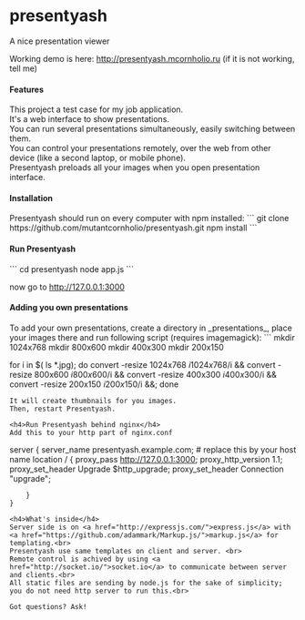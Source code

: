 # presentyash
A nice presentation viewer

Working demo is here: http://presentyash.mcornholio.ru (if it is not working, tell me)

<h4>Features</h4>
This project a test case for my job application. <br>
It's a web interface to show presentations.<br>
You can run several presentations simultaneously, easily switching between them. <br>
You can control your presentations remotely, over the web from other device (like a second laptop, or mobile phone).<br>
Presentyash preloads all your images when you open presentation interface. <br>

<h4>Installation</h4>
Presentyash should run on every computer with npm installed:
```
git clone https://github.com/mutantcornholio/presentyash.git
npm install
```
<h4>Run Presentyash</h4>
```
cd presentyash
node app.js
```

now go to http://127.0.0.1:3000

<h4>Adding you own presentations</h4>
To add your own presentations, create a directory in _presentations_, place your images there and run following script (requires imagemagick):
```
mkdir 1024x768
mkdir 800x600
mkdir 400x300
mkdir 200x150

for i in $( ls *.jpg); 
	do 
		convert -resize 1024x768 $i 1024x768/$i && 
		convert -resize 800x600 $i 800x600/$i && 
		convert -resize 400x300 $i 400x300/$i && 
		convert -resize 200x150 $i 200x150/$i &&; 
	done
```
It will create thumbnails for you images.
Then, restart Presentyash. 

<h4>Run Presentyash behind nginx</h4>
Add this to your http part of nginx.conf
```
server {
		server_name presentyash.example.com;  # replace this by your host name
		location / {
			proxy_pass http://127.0.0.1:3000;
			proxy_http_version 1.1;
			proxy_set_header Upgrade $http_upgrade;
			proxy_set_header Connection "upgrade";

		}
	}
```	
<h4>What's inside</h4>
Server side is on <a href="http://expressjs.com/">express.js</a> with <a href="https://github.com/adammark/Markup.js/">markup.js</a> for templating.<br>
Presentyash use same templates on client and server. <br>
Remote control is achived by using <a href="http://socket.io/">socket.io</a> to communicate between server and clients.<br>
All static files are sending by node.js for the sake of simplicity; you do not need http server to run this.<br>

Got questions? Ask!
